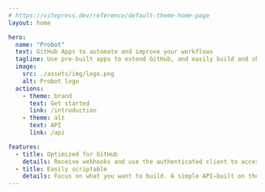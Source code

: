 ```yaml
---
# https://vitepress.dev/reference/default-theme-home-page
layout: home

hero:
  name: "Probot"
  text: GitHub Apps to automate and improve your workflows
  tagline: Use pre-built apps to extend GitHub, and easily build and share your own.
  image:
    src: ./assets/img/logo.png
    alt: Probot logo
  actions:
    - theme: brand
      text: Get started
      link: /introduction
    - theme: alt
      text: API
      link: /api

features:
  - title: Optimized for GitHub
    details: Receive webhooks and use the authenticated client to access the GitHub API. Granular permissions give each app access only to the data it needs and nothing more.
  - title: Easily scriptable
    details: Focus on what you want to build. A simple API—built on the latest ES2022 JavaScript features—hides the details you don't care about.
---
```


